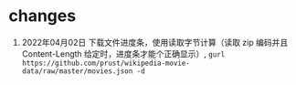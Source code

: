 # changes

1. 2022年04月02日 下载文件进度条，使用读取字节计算（读取 zip 编码并且 Content-Length 给定时，进度条才能个正确显示）, `gurl https://github.com/prust/wikipedia-movie-data/raw/master/movies.json -d`